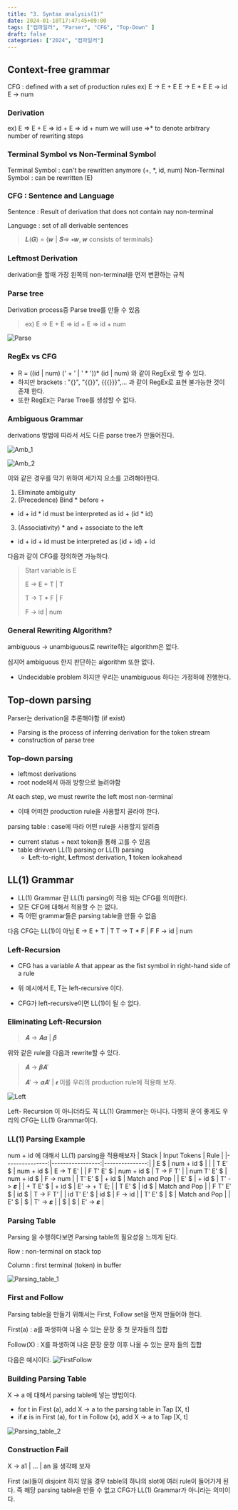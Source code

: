 ```yaml
---
title: "3. Syntax analysis(1)"
date: 2024-01-10T17:47:45+09:00
tags: ["컴파일러", "Parser", "CFG", "Top-Down" ]
draft: false
categories: ["2024", "컴파일러"]
---
```

## Context-free grammar
CFG : defined with a set of production rules
ex) 
E -> E + E
E -> E * E
E -> id
E -> num

### Derivation
ex) E ⇒ E + E ⇒ id + E ⇒ id + num
we will use ⇒* to denote arbitrary number of rewriting steps

### Terminal Symbol vs Non-Terminal Symbol
Terminal Symbol : can't be rewritten anymore (+, *, id, num)
Non-Terminal Symbol : can be rewritten (E)

### CFG : Sentence and Language
Sentence : Result of derivation that does not contain nay non-terminal

Language : set of all derivable sentences
>  𝑳(𝑮) = {𝒘 | 𝑺⇒ ∗𝒘, 𝒘 consists of terminals}

### Leftmost Derivation 
derivation을 할때 가장 왼쪽의 non-terminal을 먼저 변환하는 규칙

### Parse tree
Derivation process중 Parse tree를 만들 수 있음
> ex) E ⇒ E + E ⇒ id + E ⇒ id + num

![Parse](https://github.com/246p/blog/blob/main/Hugo/blog/content/post/compiler/3_1.Parse.png?raw=true)



### RegEx vs CFG
- R = ((id | num) (' + ' | ' * '))* (id | num) 와 같이 RegEx로 할 수 있다.
- 하지만 brackets : "{}", "{{}}", {{{}}}",... 과 같이 RegEx로 표현 불가능한 것이 존재 한다.
- 또한 RegEx는 Parse Tree를 생성할 수 없다.

### Ambiguous Grammar
derivations 방법에 따라서 서도 다른 parse tree가 만들어진다.

![Amb_1](https://github.com/246p/blog/blob/main/Hugo/blog/content/post/compiler/3_1.Amb_1.png?raw=true)

![Amb_2](https://github.com/246p/blog/blob/main/Hugo/blog/content/post/compiler/3_1.Amb_2.png?raw=true)


이와 같은 경우를 막기 위하여 세가지 요소를 고려해야한다.
1) Eliminate ambiguity
2) (Precedence) Bind * before +
- id + id * id must be interpreted as id + (id * id)
3) (Associativity) * and + associate to the left
- id + id + id must be interpreted as (id + id) + id

다음과 같이 CFG를 정의하면 가능하다.

> Start variable is E
>
>E -> E + T | T
>
>T -> T * F | F
>
>F -> id | num



### General Rewriting Algorithm? 
ambiguous -> unambiguous로 rewrite하는 algorithm은 없다.

심지어 ambiguous 한지 판단하는 algorithm 또한 없다.
- Undecidable problem
하지만 우리는 unambiguous 하다는 가정하에 진행한다.

## Top-down parsing
Parser는 derivation을 추론해야함 (if exist)
- Parsing is the process of inferring derivation for the token stream
- construction of parse tree

### Top-down parsing
- leftmost derivations
- root node에서 아래 방향으로 늘려야함


At each step, we must rewrite the left most non-terminal
- 이때 어떠한 production rule을 사용할지 골라야 한다.


parsing table : case에 따라 어떤 rule을 사용할지 알려줌
- current status + next token을 통해 고를 수 있음
- table drivven LL(1) parsing or LL(1) parsing
    - **L**eft-to-right, **L**eftmost derivation, **1** token lookahead

## LL(1) Grammar
- LL(1) Grammar 란 LL(1) parsing이 적용 되는 CFG를 의미한다.
- 모든 CFG에 대해서 적용할 수 는 없다.
- 즉 어떤 grammar들은 parsing table을 만들 수 없음


다음 CFG는 LL(1)이 아님
E -> E + T | T
T -> T * F | F
F -> id | num

### Left-Recursion
 - CFG has a variable A that appear as the fist symbol in right-hand side of a rule

- 위 예시에서 E, T는 left-recursive 이다.

- CFG가 left-recursive이면 LL(1)이 될 수 없다.

### Eliminating Left-Recursion

> 𝑨 → 𝑨𝜶 | 𝜷 

위와 같은 rule을 다음과 rewrite할 수 있다.
> 𝑨 → 𝜷𝑨′
>
> 𝑨′ → 𝜶𝑨′ | 𝝐
이를 우리의 production rule에 적용해 보자. 

![Left](https://github.com/246p/blog/blob/main/Hugo/blog/content/post/compiler/3_1.Left.png?raw=true)

Left- Recursion 이 아니더라도 꼭 LL(1) Grammer는 아니다. 다행히 운이 좋게도 우리의 CFG는 LL(1) Grammar이다. 

### LL(1) Parsing Example
num + id 에 대해서 LL(1) parsing을 적용해보자
|            Stack  |     Input Tokens |  Rule       |
|---------------:|-----------------:|---------------:|
|               E $ |         num + id $ |                    |
|           T E' $ |         num + id $ |  E -> T E'       |
|         F T' E' $ |        num + id $ | T -> F T'        | 
|      num T' E' $ |        num + id $ | F -> num         |
|           T' E' $ |              + id $ | Match and Pop  |
|               E' $ |              + id $ | T' -> 𝜺           |
|          + T E' $ |              + id $ | E' -> + T E;     |
|            T E' $ |                id $ | Match and Pop  |
|         F T' E' $ |                id $ | T -> F T'        |
|         id T' E' $ |                id $ | F -> id           |
|            T' E' $ |                   $ | Match and Pop |
|               E' $ |                   $ | T' -> 𝜺           |
|                  $ |                   $ | E' -> 𝜺           | 

### Parsing Table
Parsing 을 수행하다보면 Parsing table의 필요성을 느끼게 된다.

Row : non-terminal on stack top

Column : first terminal (token) in buffer

![Parsing_table_1](https://github.com/246p/blog/blob/main/Hugo/blog/content/post/compiler/3_1.Parsing_table_1.png?raw=true)






### First and Follow

Parsing table을 만들기 위해서는 First, Follow set을 먼저 만들어야 한다.

First(a) : a를 파생하여 나올 수 있는 문장 중 첫 문자들의 집합

Follow(X) : X를 파생하여 나온 문장 문장 이후 나올 수 있는 문자 들의 집합

다음은 예시이다.
![FirstFollow](https://github.com/246p/blog/blob/main/Hugo/blog/content/post/compiler/3_1.FirstFollow.png?raw=true)





### Building Parsing Table 
X -> a 에 대해서 parsing table에 넣는 방법이다.
- for t in First (a), add X -> a to the parsing table in Tap [X, t]
- if 𝜺 is in First (a), for t in Follow (x), add X -> a to Tap [X, t] 





![Parsing_table_2](https://github.com/246p/blog/blob/main/Hugo/blog/content/post/compiler/3_1.Parsing_table_2.png?raw=true)



### Construction Fail 
X -> a1 | ... | an 을 생각해 보자

First (ai)들이 disjoint 하지 않을 경우 table의 하나의 slot에 여러 rule이 들어가게 된다. 즉 해당 parsing table을 만들 수 없고 CFG가 LL(1) Grammar가 아니라는 의미이다.



